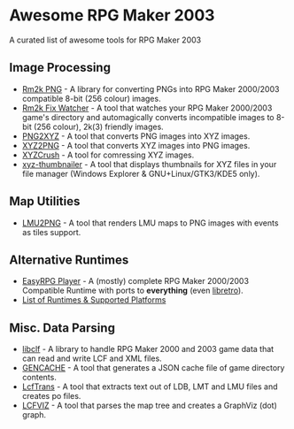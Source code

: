 # Awesome RPG Maker 2003
A curated list of awesome tools for RPG Maker 2003

## Image Processing
- [Rm2k PNG](https://github.com/silbinarywolf/rm2kpng) - A library for converting PNGs into RPG Maker 2000/2003 compatible 8-bit (256 colour) images.
- [Rm2k Fix Watcher](https://github.com/silbinarywolf/rm2kpng/tree/master/cmd/rm2kfixwatcher) - A tool that watches your RPG Maker 2000/2003 game's directory and automagically converts incompatible images to 8-bit (256 colour), 2k(3) friendly images.
- [PNG2XYZ](https://github.com/EasyRPG/Tools/tree/master/png2xyz) - A tool that converts PNG images into XYZ images.
- [XYZ2PNG](https://github.com/EasyRPG/Tools/tree/master/xyz2png) - A tool that converts XYZ images into PNG images.
- [XYZCrush](https://github.com/EasyRPG/Tools/tree/master/xyzcrush) - A tool for comressing XYZ images.
- [xyz-thumbnailer](https://github.com/EasyRPG/Tools/tree/master/xyz-thumbnailer) - A tool that displays thumbnails for XYZ files in your file manager (Windows Explorer & GNU+Linux/GTK3/KDE5 only).

## Map Utilities
- [LMU2PNG](https://github.com/EasyRPG/Tools/tree/master/lmu2png) - A tool that renders LMU maps to PNG images with events as tiles support.

## Alternative Runtimes
 - [EasyRPG Player](https://github.com/EasyRPG/Player) - A (mostly) complete RPG Maker 2000/2003 Compatible Runtime with ports to **everything** (even [libretro](https://github.com/libretro/easyrpg-libretro)).
 - [List of Runtimes & Supported Platforms](https://github.com/crunchyegg-gg/awesome-rm2k3/blob/main/RM2K3-RUNTIME-PORTS.md)

## Misc. Data Parsing
- [libclf](https://github.com/EasyRPG/liblcf) - A library to handle RPG Maker 2000 and 2003 game data that can read and write LCF and XML files.
- [GENCACHE](https://github.com/EasyRPG/Tools/tree/master/gencache) - A tool that generates a JSON cache file of game directory contents.
- [LcfTrans](https://github.com/EasyRPG/Tools/tree/master/lcftrans) - A tool that extracts text out of LDB, LMT and LMU files and creates po files.
- [LCFVIZ](https://github.com/EasyRPG/Tools/tree/master/lcfviz) - A tool that parses the map tree and creates a GraphViz (dot) graph.
